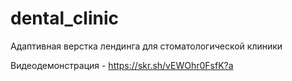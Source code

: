 # dental_clinic
Адаптивная верстка лендинга для стоматологической клиники

Видеодемонстрация - https://skr.sh/vEWOhr0FsfK?a
